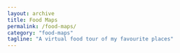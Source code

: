 ```yaml
---
layout: archive
title: Food Maps
permalink: /food-maps/
category: "food-maps"
tagline: "A virtual food tour of my favourite places"
---
```

